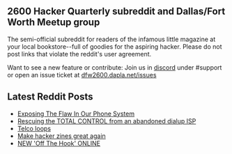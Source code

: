 ## 2600 Hacker Quarterly subreddit and Dallas/Fort Worth Meetup group
The semi-official subreddit for readers of the infamous little magazine at your local bookstore--full of goodies for the aspiring hacker. Please do not post links that violate the reddit's user agreement.

Want to see a new feature or contribute: 
Join us in [discord](https://dfw2600.dapla.net/chat) under #support or open an issue ticket at [dfw2600.dapla.net/issues](https://dfw2600.dapla.net/issues)

## Latest Reddit Posts
<!-- BLOG-POST-LIST:START -->
- [Exposing The Flaw In Our Phone System](https://www.reddit.com/r/2600/comments/1fnmsl3/exposing_the_flaw_in_our_phone_system/)
- [Rescuing the TOTAL CONTROL from an abandoned dialup ISP](https://www.reddit.com/r/2600/comments/1fmeab6/rescuing_the_total_control_from_an_abandoned/)
- [Telco loops](https://www.reddit.com/r/2600/comments/1fm4zyu/telco_loops/)
- [Make hacker zines great again](https://www.reddit.com/r/2600/comments/1fkfb66/make_hacker_zines_great_again/)
- [NEW 'Off The Hook' ONLINE](https://2600.com/hook/18-09-2024)
<!-- BLOG-POST-LIST:END -->
